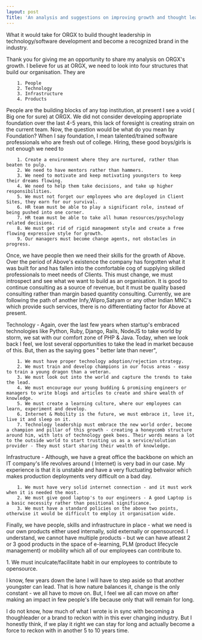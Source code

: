 ```yaml
---
layout: post
Title: 'An analysis and suggestions on improving growth and thought leadership at ORGX'
---
```

<p>
What it would take for ORGX to build thought leadership in technology/software development and become a recognized brand in the industry.</p>

<p>
Thank you for giving me an opportunity to share my analysis on ORGX's growth. I believe for us at ORGX, we need to look into four structures that build our organisation. They are</p>
	
		1. People
		2. Technology
		3. Infrastructure
		4. Products


<p>People are the building blocks of any top institution, at present I see a void ( Big one for sure) at ORGX. We did not consider developing appropriate foundation over the last 4-5 years, this lack of foresight is creating strain on the current team. Now, the question would be what do you mean by Foundation? When I say foundation, I mean talented/trained software professionals who are fresh out of college. Hiring, these good boys/girls is not enough we need to </p>

		1. Create a environment where they are nurtured, rather than beaten to pulp.
		2. We need to have mentors rather than hammers.
		3. We need to motivate and keep motivating youngsters to keep their dreams flowing.
		4. We need to help them take decisions, and take up higher responsibilities.
		5. We must not forget our employees who are deployed in Client Sites, they earn for our survival.
		6. HR team must be able to play a significant role, instead of being pushed into one corner.
		7. HR team must be able to take all human resources/psychology related decisions.
		8. We must get rid of rigid management style and create a free flowing expressive style for growth.
		9. Our managers must become change agents, not obstacles in progress.

<P>Once, we have people then we need their skills for the growth of Above. Over the period of Above's existence the company has forgotten what it was built for and has fallen into the comfortable cog of supplying skilled professionals to meet needs of Clients. This must change, we must introspect and see what we want to build as an organisation. It is good to continue consulting as a source of revenue, but it must be quality based consulting rather than margin based quantity consulting. Currently, we are following the path of another Infy,Wipro,Satyam or any other Indian MNC's which provide such services, there is no differentiating factor for Above at present.	

Technology  - Again, over the last few years when startup's embraced technologies like Python, Ruby, Django, Rails, NodeJS to take world by storm, we sat with our comfort zone of PHP & Java. Today, when we look back I feel, we lost several opportunities to take the lead in market because of this. But, then as the saying goes " better late than never",</P>

		1. We must have proper technology adoption/rejection strategy.
		2. We must train and develop champions in our focus areas - easy to train a young dragon than a veteran.
		3. We must look out into the world and capture the trends to take the lead.
		4. We must encourage our young budding & promising engineers or managers to write blogs and articles to create and share wealth of knowledge.
		5. We must create a learning culture, where our employees can learn, experiment and develop.
		6. Internet & Mobility is the future, we must embrace it, love it, live it and sleep on it.
		7. Technology leadership must embrace the new world order, become a champion and pillar of this growth - creating a honeycomb structure around him, with lots of technology geek bees. Their words means a lot to the outside world to start trusting us as a service/solution provider - They must start sharing their wealth of knowledge.


<p>Infrastructure - Although, we have a great office the backbone on which an IT company's life revolves around ( Internet) is very bad in our case. My experience is that it is unstable and have a very fluctuating behvaior which makes production deployments very difficult on a bad day.</p>

		1. We must have very solid internet connection - and it must work when it is needed the most.
		2. We must give good laptop's to our engineers - A good Laptop is a basic necessity rather than positional significance.
		3. We must have a standard policies on the above two points, otherwise it would be difficult to employ it organisation wide.


<p>Finally, we have people, skills and infrastructure in place - what we need is our own products either used internally, sold externally or opensourced. I understand, we cannot have multiple products - but we can have atleast 2 or 3 good products in the space of e-learning, PLM (product lifecycle management) or mobility which all of our employees can contribute to.</p>
		1. We must inculcate/facilitate habit in our employees to contribute to opensource.

<p>I know, few years down the lane I will have to step aside so that another youngster can lead. That is how nature balances it, change is the only constant - we all have to move on. But, I feel we all can move on after making an impact in few people's life because only that will remain for long.

I do not know, how much of what I wrote is in sync with becoming a thoughleader or a brand to reckon with in this ever changing industry. But I honestly think, if we play it right we can stay for long and actually become a force to reckon with in another 5 to 10 years time. </p>

